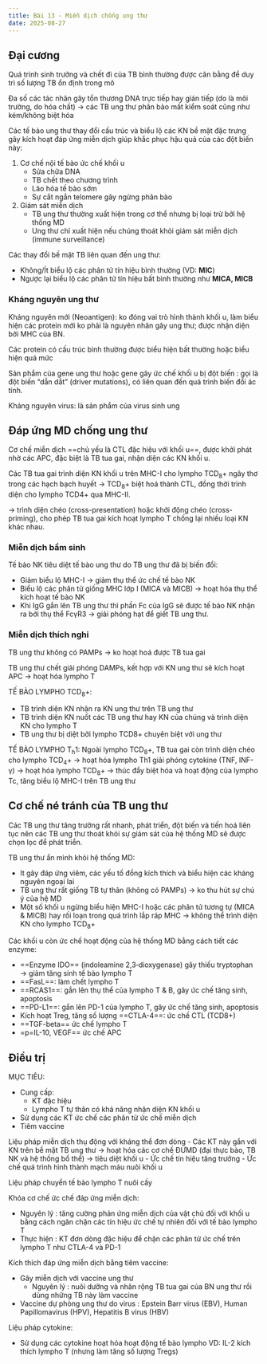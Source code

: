 ```yaml
---
title: Bài 13 - Miễn dịch chống ung thư
date: 2025-08-27
---
```

## Đại cương

Quá trình sinh trưởng và chết đi của TB bình thường được cân bằng để duy trì số lượng TB ổn định trong mô

Đa số các tác nhân gây tổn thương DNA trực tiếp hay gián tiếp (do là môi trường, do hóa chất) → các TB ung thư phân bào mất kiểm soát cũng như kém/không biệt hóa

Các tế bào ung thư thay đổi cấu trúc và biểu lộ các KN bề mặt đặc trưng gây kích hoạt đáp ứng miễn dịch giúp khắc phục hậu quả của các đột biến này:

1. Cơ chế nội tế bào ức chế khối u
    - Sửa chữa DNA
    - TB chết theo chương trình
    - Lão hóa tế bào sớm
    - Sự cắt ngắn telomere gây ngừng phân bào
2. Giám sát miễn dịch
    - TB ung thư thường xuất hiện trong cơ thể nhưng bị loại trừ bởi hệ thống MD
    - Ung thư chỉ xuất hiện nếu chúng thoát khỏi giám sát miễn dịch (immune surveillance)

Các thay đổi bề mặt TB liên quan đến ung thư:

- Không/Ít biểu lộ các phân tử tín hiệu bình thường (VD: **MIC**)
- Ngược lại biểu lộ các phân tử tín hiệu bất bình thường như **MICA, MICB**

### Kháng nguyên ung thư

Kháng nguyên mới (Neoantigen): ko đóng vai trò hình thành khối u, làm biểu hiện các protein mới ko phải là nguyên nhân gây ung thư; được nhận diện bởi MHC của BN.

Các protein có cấu trúc bình thường được biểu hiện bất thường hoặc biểu hiện quá mức

Sản phẩm của gene ung thư hoặc gene gây ức chế khối u bị đột biến : gọi là đột biến “dẫn dắt” (driver mutations), có liên quan đến quá trình biến đổi ác tính.

Kháng nguyên virus: là sản phẩm của virus sinh ung

## Đáp ứng MD chống ung thư

Cơ chế miễn dịch ==chủ yếu là CTL đặc hiệu với khối u==, được khởi phát nhờ các APC, đặc biệt là TB tua gai, nhận diện các KN khối u.

Các TB tua gai trình diện KN khối u trên MHC-I cho lympho TCD<sub>8</sub>+ ngây thơ trong các hạch bạch huyết → TCD<sub>8</sub>+ biệt hoá thành CTL, đồng thời trình diện cho lympho TCD4+ qua MHC-II.

→ trình diện chéo (cross-presentation) hoặc khởi động chéo (cross-priming), cho
phép TB tua gai kích hoạt lympho T chống lại nhiều loại KN khác nhau.

### Miễn dịch bẩm sinh

Tế bào NK tiêu diệt tế bào ung thư do TB ung thư đã bị biến đổi:

- Giảm biểu lộ MHC-I → giảm thụ thể ức chế tế bào NK
- Biểu lộ các phân tử giống MHC lớp I (MICA và MICB) → hoạt hóa thụ thể kích hoạt tế bào NK
- Khi IgG gắn lên TB ung thư thì phần Fc của IgG sẽ được tế bào NK nhận ra bởi thụ thể FcγR3 → giải phóng hạt để giết TB ung thư.

### Miễn dịch thích nghi

TB ung thư không có PAMPs → ko hoạt hoá được TB tua gai

TB ung thư chết giải phóng DAMPs, kết hợp với KN ung thư sẽ kích hoạt APC → hoạt hóa lympho T

TẾ BÀO LYMPHO TCD<sub>8</sub>+:

- TB trình diện KN nhận ra KN ung thư trên TB ung thư
- TB trình diện KN nuốt các TB ung thư hay KN của chúng và trình diện KN cho lympho T
- TB ung thư bị diệt bởi lympho TCD8+ chuyên biệt với ung thư

TẾ BÀO LYMPHO T<sub>h</sub>1:
Ngoài lympho TCD<sub>8</sub>+, TB tua gai còn trình diện chéo cho
lympho TCD<sub>4</sub>+ → hoạt hóa lympho Th1 giải phóng cytokine (TNF, INF-γ) → hoạt hóa lympho TCD<sub>8</sub>+ → thúc đẩy biệt hóa và hoạt động của lympho Tc, tăng biểu lộ MHC-I trên TB ung thư

## Cơ chế né tránh của TB ung thư

Các TB ung thư tăng trưởng rất nhanh, phát triển, đột biến và tiến hoá liên tục nên các TB ung thư thoát khỏi sự giám sát của hệ thống MD sẽ được chọn lọc để phát triển.

TB ung thư ẩn mình khỏi hệ thống MD:

- It gây đáp ứng viêm, các yếu tố đồng kích thích và biểu hiện các kháng nguyên ngoại lai
- TB ung thư rất giống TB tự thân (không có PAMPs) → ko thu hút sự chú ý của hệ MD
- Một số khối u ngừng biểu hiện MHC-I hoặc các phân tử tương tự (MICA & MICB) hay rối loạn trong quá trình lắp ráp MHC → không thể trình diện KN cho lympho TCD<sub>8</sub>+

Các khối u còn ức chế hoạt động của hệ thống MD bằng cách tiết các enzyme:

- ==Enzyme IDO== (indoleamine 2,3‐dioxygenase) gây thiếu tryptophan → giảm tăng sinh tế bào lympho T
- ==FasL==: làm chết lympho T
- ==RCAS1==: gắn lên thụ thể của lympho T & B, gây ức chế tăng sinh, apoptosis
- ==PD-L1==: gắn lên PD-1 của lympho T, gây ức chế tăng sinh, apoptosis
- Kích hoạt Treg, tăng số lượng ==CTLA-4==: ức chế CTL (TCD8+)
- ==TGF-beta== ức chế lympho T
- =p=IL-10, VEGF== ức chế APC
<!-- - ==Enzyme CTLA4== -->

## Điều trị

MỤC TIÊU:

- Cung cấp:
  - KT đặc hiệu
  - Lympho T tự thân có khả năng nhận diện KN khối u
- Sử dụng các KT ức chế các phân tử ức chế miễn dịch
- Tiêm vaccine

Liệu pháp miễn dịch thụ động với kháng thể đơn dòng
    - Các KT này gắn với KN trên bề mặt TB ung thư → hoạt hóa các cơ chế ĐƯMD (đại thực bào, TB NK và hệ thống bổ thể) → tiêu diệt khối u
    - Ức chế tín hiệu tăng trưởng
    - Ức chế quá trình hình thành mạch máu nuôi khối u

Liệu pháp chuyển tế bào lympho T nuôi cấy

Khóa cơ chế ức chế đáp ứng miễn dịch:

- Nguyên lý : tăng cường phản ứng miễn dịch của vật chủ đối với khối u bằng cách ngăn chặn các tín hiệu ức chế tự nhiên đối với tế bào lympho T
- Thực hiện : KT đơn dòng đặc hiệu để chặn các phân tử ức chế trên lympho T như CTLA-4 và PD-1

Kích thích đáp ứng miễn dịch bằng tiêm vaccine:

- Gây miễn dịch với vaccine ung thư
  - Nguyên lý : nuôi dưỡng và nhân rộng TB tua gai của BN ung thư rồi dùng những TB này làm vaccine
- Vaccine dự phòng ung thư do virus : Epstein Barr virus (EBV), Human Papillomavirus (HPV), Hepatitis B virus (HBV)

Liệu pháp cytokine:

- Sử dụng các cytokine hoạt hóa hoạt động tế bào lympho VD: IL-2 kích thích lympho T (nhưng làm tăng số lượng Tregs)
